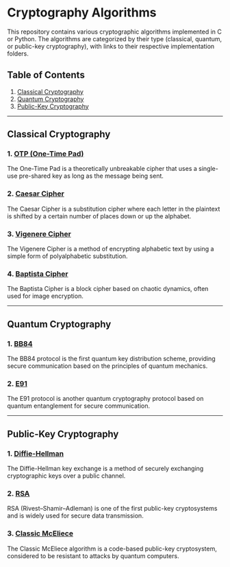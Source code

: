 # Cryptography Algorithms

This repository contains various cryptographic algorithms implemented in C or Python. The algorithms are categorized by their type (classical, quantum, or public-key cryptography), with links to their respective implementation folders.

## Table of Contents
1. [Classical Cryptography](#classical-cryptography)
2. [Quantum Cryptography](#quantum-cryptography)
3. [Public-Key Cryptography](#public-key-cryptography)

---

## Classical Cryptography

### 1. [OTP (One-Time Pad)](https://github.com/HugoCls/Cryptography/OTP)
The One-Time Pad is a theoretically unbreakable cipher that uses a single-use pre-shared key as long as the message being sent.

### 2. [Caesar Cipher](https://github.com/HugoCls/Cryptography/Caesar)
The Caesar Cipher is a substitution cipher where each letter in the plaintext is shifted by a certain number of places down or up the alphabet.

### 3. [Vigenere Cipher](https://github.com/HugoCls/Cryptography/Vigenere)
The Vigenere Cipher is a method of encrypting alphabetic text by using a simple form of polyalphabetic substitution.

### 4. [Baptista Cipher](https://github.com/HugoCls/Cryptography/Baptista%20Cipher)
The Baptista Cipher is a block cipher based on chaotic dynamics, often used for image encryption.

---

## Quantum Cryptography

### 1. [BB84](https://github.com/HugoCls/Cryptography/BB84)
The BB84 protocol is the first quantum key distribution scheme, providing secure communication based on the principles of quantum mechanics.

### 2. [E91](https://github.com/HugoCls/Cryptography/E91)
The E91 protocol is another quantum cryptography protocol based on quantum entanglement for secure communication.

---

## Public-Key Cryptography

### 1. [Diffie-Hellman](https://github.com/HugoCls/Cryptography/Diffie-Hellman)
The Diffie-Hellman key exchange is a method of securely exchanging cryptographic keys over a public channel.

### 2. [RSA](https://github.com/HugoCls/Cryptography/RSA)
RSA (Rivest–Shamir–Adleman) is one of the first public-key cryptosystems and is widely used for secure data transmission.

### 3. [Classic McEliece](https://github.com/HugoCls/Cryptography/Classic_McEliece)
The Classic McEliece algorithm is a code-based public-key cryptosystem, considered to be resistant to attacks by quantum computers.

